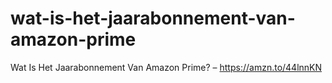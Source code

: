 # wat-is-het-jaarabonnement-van-amazon-prime
Wat Is Het Jaarabonnement Van Amazon Prime? – https://amzn.to/44lnnKN
